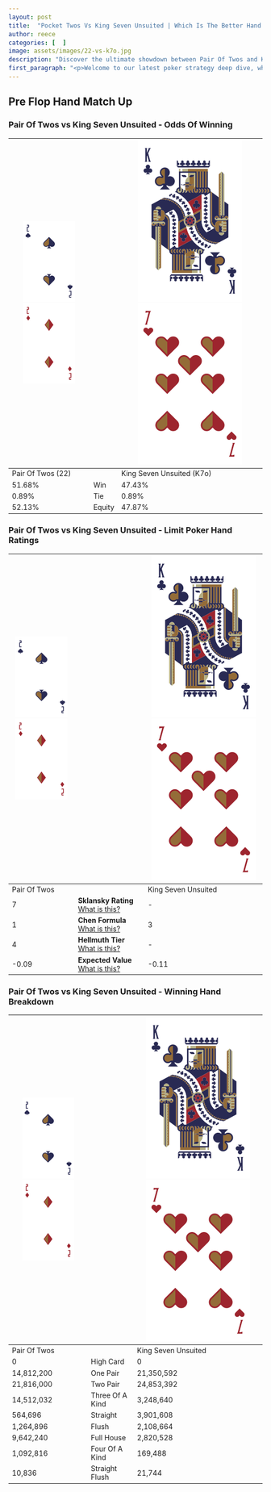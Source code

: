 ```yaml
---
layout: post
title:  "Pocket Twos Vs King Seven Unsuited | Which Is The Better Hand In Poker? A Complete Guide"
author: reece
categories: [  ]
image: assets/images/22-vs-k7o.jpg
description: "Discover the ultimate showdown between Pair Of Twos and King Seven Unsuited in poker! Uncover the odds, strategies, and scenarios where one hand triumphs over the other. Get ready to up your poker game with this thrilling analysis."
first_paragraph: "<p>Welcome to our latest poker strategy deep dive, where we're pitting two distinct hands against each other in a high-stakes showdown: Pair Of Twos vs King Seven Unsuited.</p><p>In the dynamic world of poker, every decision counts, and knowing which hand holds the upper hand is key to your success at the table.</p><p>In this article, we'll dissect these two hands, explore the scenarios where one dominates the other, and equip you with the knowledge to make strategic choices that can tip the odds in your favor.</p><p>Get ready to unravel the intriguing dynamics of these poker hands and elevate your game to new heights.</p>"
---
```




[comment]: # (sp0)

## Pre Flop Hand Match Up

<div class="table hand-ratings" markdown="1"> 



### Pair Of Twos vs King Seven Unsuited - Odds Of Winning


    
| ![image info](assets/images/hand1/2.png) ![image info](assets/images/hand1/2o.png) |  | ![image info](assets/images/hand2/K.png) ![image info](assets/images/hand2/7o.png) |
| -------- | -------- | -------- |
| Pair Of Twos (22) |  | King Seven Unsuited (K7o) |
| 51.68% | Win | 47.43% |
| 0.89% | Tie | 0.89% |
| 52.13% | Equity | 47.87% |




[comment]: # (sp1)



### Pair Of Twos vs King Seven Unsuited - Limit Poker Hand Ratings


    
| ![image info](assets/images/hand1/2.png) ![image info](assets/images/hand1/2o.png) |  | ![image info](assets/images/hand2/K.png) ![image info](assets/images/hand2/7o.png) |
| -------- | -------- | -------- |
| Pair Of Twos |  | King Seven Unsuited |
| 7 | **Sklansky Rating** [What is this?](/sklansky-rating-explained) | - |
| 1 | **Chen Formula** [What is this?](/chen-formula-explained) | 3 |
| 4 | **Hellmuth Tier** [What is this?](/Hellmuth-tier-explained) | - |
| -0.09 | **Expected Value** [What is this?](/expected-value-explained) | -0.11 |




[comment]: # (sp2)



### Pair Of Twos vs King Seven Unsuited - Winning Hand Breakdown


    
| ![image info](assets/images/hand1/2.png) ![image info](assets/images/hand1/2o.png) |  | ![image info](assets/images/hand2/K.png) ![image info](assets/images/hand2/7o.png) |
| -------- | -------- | -------- |
| Pair Of Twos |  | King Seven Unsuited |
| 0 | High Card | 0 |
| 14,812,200 | One Pair | 21,350,592 |
| 21,816,000 | Two Pair | 24,853,392 |
| 14,512,032 | Three Of A Kind | 3,248,640 |
| 564,696 | Straight | 3,901,608 |
| 1,264,896 | Flush | 2,108,664 |
| 9,642,240 | Full House | 2,820,528 |
| 1,092,816 | Four Of A Kind | 169,488 |
| 10,836 | Straight Flush | 21,744 |




[comment]: # (sp3)



</div>

[comment]: # (sp4)



[comment]: # (sp5)

